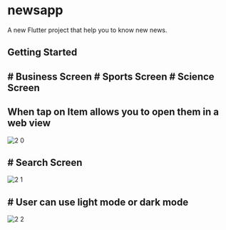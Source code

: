 # newsapp

A new Flutter project that help you to know new news.

## Getting Started

## # Business Screen # Sports Screen # Science Screen
## When tap on Item allows you to open them in a web view 
![2 0](https://github.com/Mah-Moud-Zaki/News-App/assets/114239591/8fc27748-e676-4fcb-9b67-68efa5cbefc4)

## # Search Screen 
![2 1](https://github.com/Mah-Moud-Zaki/News-App/assets/114239591/3903d0e7-c71b-4aeb-8575-cf7949866377)

## # User can use light mode or dark mode
![2 2](https://github.com/Mah-Moud-Zaki/News-App/assets/114239591/416de1aa-fa4c-4b80-97fa-0ac0f6dbafb9)
